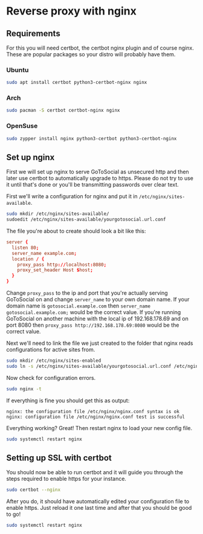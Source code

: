 # Reverse proxy with nginx

## Requirements

For this you will need certbot, the certbot nginx plugin and of course nginx.
These are popular packages so your distro will probably have them.

### Ubuntu

```bash
sudo apt install certbot python3-certbot-nginx nginx
```

### Arch

```bash
sudo pacman -S certbot certbot-nginx nginx
```

### OpenSuse

```bash
sudo zypper install nginx python3-certbot python3-certbot-nginx
```

## Set up nginx

First we will set up nginx to serve GoToSocial as unsecured http and then later use certbot to automatically upgrade to https.
Please do not try to use it until that's done or you'll be transmitting passwords over clear text.

First we'll write a configuration for nginx and put it in `/etc/nginx/sites-available`.

```bash
sudo mkdir /etc/nginx/sites-available/
sudoedit /etc/nginx/sites-available/yourgotosocial.url.conf
```

The file you're about to create should look a bit like this:

```nginx.conf
server {
  listen 80;
  server_name example.com;
  location / {
    proxy_pass http://localhost:8080;
    proxy_set_header Host $host;
  }
}
```

Change `proxy_pass` to the ip and port that you're actually serving GoToSocial on and change `server_name` to your own domain name.
If your domain name is `gotosocial.example.com` then `server_name gotosocial.example.com;` would be the correct value.
If you're running GoToSocial on another machine with the local ip of 192.168.178.69 and on port 8080 then `proxy_pass http://192.168.178.69:8080` would be the correct value.

Next we'll need to link the file we just created to the folder that nginx reads configurations for active sites from.

```bash
sudo mkdir /etc/nginx/sites-enabled
sudo ln -s /etc/nginx/sites-available/yourgotosocial.url.conf /etc/nginx/sites-enabled/
```

Now check for configuration errors.

```bash
sudo nginx -t
```

If everything is fine you should get this as output:

```
nginx: the configuration file /etc/nginx/nginx.conf syntax is ok
nginx: configuration file /etc/nginx/nginx.conf test is successful
```

Everything working? Great! Then restart nginx to load your new config file.

```bash
sudo systemctl restart nginx
```

## Setting up SSL with certbot

You should now be able to run certbot and it will guide you through the steps required to enable https for your instance.

```bash
sudo certbot --nginx
```

After you do, it should have automatically edited your configuration file to enable https.
Just reload it one last time and after that you should be good to go!

```bash
sudo systemctl restart nginx
```

